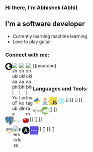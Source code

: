 ### Hi there, I'm Abhishek (Abhi)

## I'm a software developer
- Currently learning machine learning
- Love to play guitar

### Connect with me:

[<img align="left" alt="shuklaabhi" width="22px" src="https://raw.githubusercontent.com/iconic/open-iconic/master/svg/globe.svg" />][website]
[<img align="left" alt="shuklaabhi | YouTube" width="22px" src="https://cdn.jsdelivr.net/npm/simple-icons@v3/icons/youtube.svg" />][youtube]
[<img align="left" alt="shuklaabhi | LinkedIn" width="22px" src="https://cdn.jsdelivr.net/npm/simple-icons@v3/icons/linkedin.svg" />][linkedin]
[<img align="left" alt="shuklaabhi | Instagram" width="22px" src="https://cdn.jsdelivr.net/npm/simple-icons@v3/icons/instagram.svg" />][instagram]

<br />

### Languages and Tools:
[<img align="left" alt="python" width="26px" src="https://raw.githubusercontent.com/github/explore/master/topics/python/python.png"/>]
[<img align="left" alt="java" width="26px" src="https://raw.githubusercontent.com/github/explore/master/topics/java/java.png"/>]
[<img align="left" alt="javascript" width="26px" src="https://raw.githubusercontent.com/github/explore/master/topics/javascript/javascript.png"/>]
[<img align="left" alt="react" width="26px" src="https://raw.githubusercontent.com/github/explore/master/topics/react/react.png"/>]

[<img align="left" alt="flask" width="26px" src="https://raw.githubusercontent.com/github/explore/master/topics/flask/flask.png"/>]
[<img align="left" alt="spring" width="26px" src="https://raw.githubusercontent.com/github/explore/master/topics/spring/spring.png"/>]

[<img align="left" alt="postgresql" width="26px" src="https://raw.githubusercontent.com/github/explore/master/topics/postgresql/postgresql.png"/>]
[<img align="left" alt="mongodb" width="26px" src="https://raw.githubusercontent.com/github/explore/master/topics/mongodb/mongodb.png"/>]
[<img align="left" alt="rdis" width="26px" src="https://raw.githubusercontent.com/github/explore/master/topics/redis/redis.png"/>]

[<img align="left" alt="aws" width="26px" src="https://raw.githubusercontent.com/github/explore/master/topics/aws/aws.png"/>]
[<img align="left" alt="serverless" width="26px" src="https://raw.githubusercontent.com/github/explore/master/topics/serverless/serverless.png"/>]
[<img align="left" alt="ansible" width="26px" src="https://raw.githubusercontent.com/github/explore/master/topics/ansible/ansible.png"/>]
[<img align="left" alt="terraform" width="26px" src="https://raw.githubusercontent.com/github/explore/master/topics/terraform/terraform.png"/>]


[website]: https://shuklaabhi.com
[instagram]: https://instagram.com/ishuklaabhi/
[linkedin]: https://linkedin.com/in/shuklaabhi
